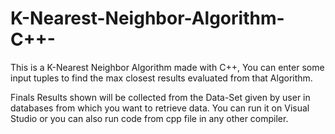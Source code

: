 # K-Nearest-Neighbor-Algorithm-C++-
This is a K-Nearest Neighbor Algorithm made with C++, You can enter some input tuples to find the max closest results evaluated from that Algorithm.

Finals Results shown will be collected from the Data-Set given by user in databases from which you want to retrieve data.
You can run it on Visual Studio or you can also run code from cpp file in any other compiler.
